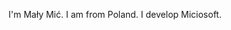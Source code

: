 I'm Mały Mić. I am from Poland. I develop Miciosoft. 

<!---
malymic69/malymic69 is a ✨ special ✨ repository because its `README.md` (this file) appears on your GitHub profile.
You can click the Preview link to take a look at your changes.
--->
